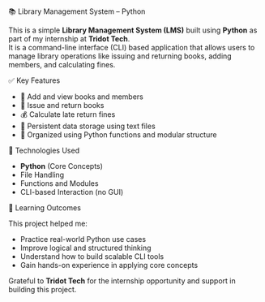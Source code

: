 📚 Library Management System – Python

This is a simple **Library Management System (LMS)** built using **Python** as part of my internship at **Tridot Tech**.  
It is a command-line interface (CLI) based application that allows users to manage library operations like issuing and returning books, adding members, and calculating fines.

✅ Key Features

- 📘 Add and view books and members  
- 🔄 Issue and return books  
- 💰 Calculate late return fines  
- 💾 Persistent data storage using text files  
- 📂 Organized using Python functions and modular structure

🔧 Technologies Used

- **Python** (Core Concepts)
- File Handling
- Functions and Modules
- CLI-based Interaction (no GUI)

🧠 Learning Outcomes

This project helped me:

- Practice real-world Python use cases  
- Improve logical and structured thinking  
- Understand how to build scalable CLI tools  
- Gain hands-on experience in applying core concepts


Grateful to **Tridot Tech** for the internship opportunity and support in building this project.


